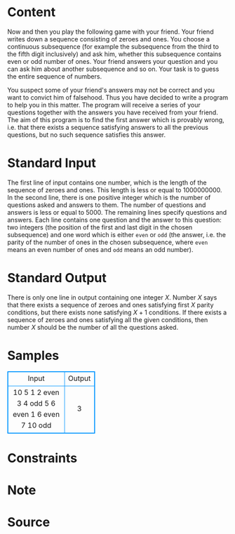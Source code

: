 
# Content

Now and then you play the following game with your friend. Your friend writes down a sequence consisting of zeroes and ones. You choose a continuous subsequence (for example the subsequence from the third to the fifth digit inclusively) and ask him, whether this subsequence contains even or odd number of ones. Your friend answers your question and you can ask him about another subsequence and so on. Your task is to guess the entire sequence of numbers. 

You suspect some of your friend's answers may not be correct and you want to convict him of falsehood. Thus you have decided to write a program to help you in this matter. The program will receive a series of your questions together with the answers you have received from your friend. The aim of this program is to find the first answer which is provably wrong, i.e. that there exists a sequence satisfying answers to all the previous questions, but no such sequence satisfies this answer.

# Standard Input

The first line of input contains one number, which is the length of the sequence of zeroes and ones. This length is less or equal to $1000000000$. In the second line, there is one positive integer which is the number of questions asked and answers to them. The number of questions and answers is less or equal to $5000$. The remaining lines specify questions and answers. Each line contains one question and the answer to this question: two integers (the position of the first and last digit in the chosen subsequence) and one word which is either `even` or `odd` (the answer, i.e. the parity of the number of ones in the chosen subsequence, where `even` means an even number of ones and `odd` means an odd number).

# Standard Output

There is only one line in output containing one integer $X$. Number $X$ says that there exists a sequence of zeroes and ones satisfying first $X$ parity conditions, but there exists none satisfying $X+1$ conditions. If there exists a sequence of zeroes and ones satisfying all the given conditions, then number $X$ should be the number of all the questions asked.

# Samples

<style>
        table,table tr th, table tr td { border:1px solid #0094ff; }
        table { width: 200px; min-height: 25px; line-height: 25px; text-align: center; border-collapse: collapse;}   
    </style>
<table>
	<tr>
		<td>Input</td>
		<td>Output</td>
	</tr>
<tr><td>10
5
1 2 even
3 4 odd
5 6 even
1 6 even
7 10 odd</td><td>3</td></tr></table>


# Constraints



# Note



# Source


